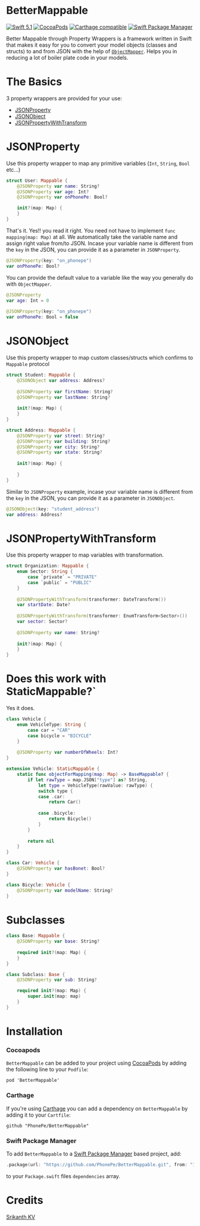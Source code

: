 # BetterMappable
[![Swift 5.1](https://img.shields.io/badge/Swift-5.1-orange.svg)](https://swift.org)
[![CocoaPods](https://img.shields.io/cocoapods/v/BetterMappable.svg)](https://github.com/PhonePe/BetterMappable)
[![Carthage compatible](https://img.shields.io/badge/Carthage-compatible-4BC51D.svg?style=flat)](https://github.com/Carthage/Carthage)
[![Swift Package Manager](https://rawgit.com/jlyonsmith/artwork/master/SwiftPackageManager/swiftpackagemanager-compatible.svg)](https://swift.org/package-manager/)

Better Mappable through Property Wrappers is a framework written in Swift that makes it easy for you to convert your model objects (classes and structs) to and from JSON with the help of [`ObjectMapper`](https://github.com/tristanhimmelman/ObjectMapper). Helps you in reducing a lot of boiler plate code in your models. 

# The Basics
3 property wrappers are provided for your use:
- [JSONProperty](#JSONProperty)
- [JSONObject](#JSONObject)
- [JSONPropertyWithTransform](#JSONPropertyWithTransform)

# JSONProperty
Use this property wrapper to map any primitive variables (`Int`, `String`, `Bool` etc...)
```swift
struct User: Mappable {
    @JSONProperty var name: String?
    @JSONProperty var age: Int?
    @JSONProperty var onPhonePe: Bool?

    init?(map: Map) {
    }
}
```

That's it. Yes!! you read it right. You need not have to implement `func mapping(map: Map)` at all. We automatically take the variable name and assign right value from/to JSON. Incase your variable name is different from the `key` in the JSON, you can provide it as a parameter in `JSONProperty`.
```swift
@JSONProperty(key: "on_phonepe") 
var onPhonePe: Bool?
```

You can provide the default value to a variable like the way you generally do with `ObjectMapper`.
```swift
@JSONProperty 
var age: Int = 0
    
@JSONProperty(key: "on_phonepe")
var onPhonePe: Bool = false
```

# JSONObject
Use this property wrapper to map custom classes/structs which confirms to `Mappable` protocol
```swift
struct Student: Mappable {
    @JSONObject var address: Address?
    
    @JSONProperty var firstName: String?
    @JSONProperty var lastName: String?
    
    init?(map: Map) {
    }
}

struct Address: Mappable {
    @JSONProperty var street: String?
    @JSONProperty var building: String?
    @JSONProperty var city: String?
    @JSONProperty var state: String?
    
    init?(map: Map) {
        
    }
}
```

Similar to `JSONProperty` example, incase your variable name is different from the `key` in the JSON, you can provide it as a parameter in `JSONObject`.
```swift
@JSONObject(key: "student_address") 
var address: Address?
```

# JSONPropertyWithTransform
Use this property wrapper to map variables with transformation.
```swift
struct Organization: Mappable {
    enum Sector: String {
        case `private` = "PRIVATE"
        case `public` = "PUBLIC"
    }
    
    @JSONPropertyWithTransform(transformer: DateTransform())
    var startDate: Date?
    
    @JSONPropertyWithTransform(transformer: EnumTransform<Sector>())
    var sector: Sector?
    
    @JSONProperty var name: String?
    
    init?(map: Map) {
    }
}
```

# Does this work with StaticMappable?`
Yes it does. 
```swift
class Vehicle {
    enum VehicleType: String {
        case car = "CAR"
        case bicycle = "BICYCLE"
    }
    
    @JSONProperty var numberOfWheels: Int?
}

extension Vehicle: StaticMappable {
    static func objectForMapping(map: Map) -> BaseMappable? {
        if let rawType = map.JSON["type"] as? String,
            let type = VehicleType(rawValue: rawType) {
            switch type {
            case .car:
                return Car()
                
            case .bicycle:
                return Bicycle()
            }
        }
        
        return nil
    }
}

class Car: Vehicle {
    @JSONProperty var hasBonet: Bool?
}

class Bicycle: Vehicle {
    @JSONProperty var modelName: String?
}
```

# Subclasses
```swift
class Base: Mappable {
    @JSONProperty var base: String?
    
    required init?(map: Map) {
    }
}

class Subclass: Base {
    @JSONProperty var sub: String?

    required init?(map: Map) {
        super.init(map: map)
    }
}
```

# Installation
### Cocoapods
`BetterMappable` can be added to your project using [CocoaPods](https://cocoapods.org/) by adding the following line to your `Podfile`:
```
pod 'BetterMappable'
```

### Carthage
If you're using [Carthage](https://github.com/Carthage/Carthage) you can add a dependency on `BetterMappable` by adding it to your `Cartfile`:

```
github "PhonePe/BetterMappable"
```

### Swift Package Manager
To add `BetterMappable` to a [Swift Package Manager](https://swift.org/package-manager/) based project, add:

```swift
.package(url: "https://github.com/PhonePe/BetterMappable.git", from: "1.0.1"),
```
to your `Package.swift` files `dependencies` array.

# Credits
[Srikanth KV](https://twitter.com/SrikanthVKabadi)
